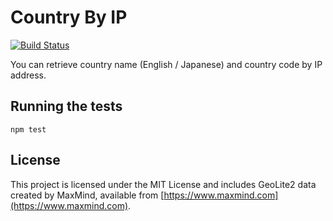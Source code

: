 # Country By IP

[![Build Status](https://travis-ci.org/tokyootakumode/country-by-ip.svg?branch=master)](https://travis-ci.org/tokyootakumode/country-by-ip)

You can retrieve country name (English / Japanese) and country code by IP address.


## Running the tests

```
npm test

```

## License

This project is licensed under the MIT License and includes GeoLite2 data created by MaxMind, available from
[https://www.maxmind.com](https://www.maxmind.com).
